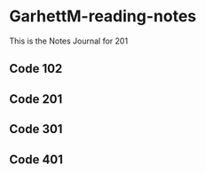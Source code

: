 # GarhettM-reading-notes

This is the Notes Journal for 201 

## Code 102

## Code 201

## Code 301

## Code 401

